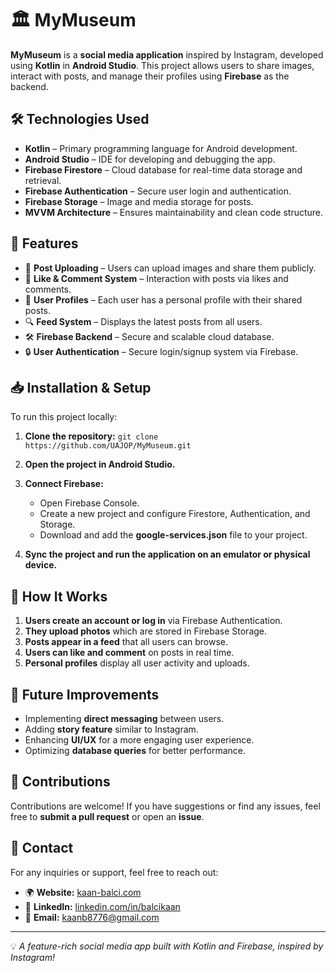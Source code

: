 # 🏛️ MyMuseum

**MyMuseum** is a **social media application** inspired by Instagram, developed using **Kotlin** in **Android Studio**. This project allows users to share images, interact with posts, and manage their profiles using **Firebase** as the backend.

## 🛠 Technologies Used
- **Kotlin** – Primary programming language for Android development.
- **Android Studio** – IDE for developing and debugging the app.
- **Firebase Firestore** – Cloud database for real-time data storage and retrieval.
- **Firebase Authentication** – Secure user login and authentication.
- **Firebase Storage** – Image and media storage for posts.
- **MVVM Architecture** – Ensures maintainability and clean code structure.

## 📌 Features
- 📸 **Post Uploading** – Users can upload images and share them publicly.
- 💬 **Like & Comment System** – Interaction with posts via likes and comments.
- 👤 **User Profiles** – Each user has a personal profile with their shared posts.
- 🔍 **Feed System** – Displays the latest posts from all users.
- 🛠 **Firebase Backend** – Secure and scalable cloud database.
- 🔒 **User Authentication** – Secure login/signup system via Firebase.

## 📥 Installation & Setup
To run this project locally:

1. **Clone the repository:**
   `git clone https://github.com/UAJOP/MyMuseum.git`

2. **Open the project in Android Studio.**

3. **Connect Firebase:**
   - Open Firebase Console.
   - Create a new project and configure Firestore, Authentication, and Storage.
   - Download and add the **google-services.json** file to your project.

4. **Sync the project and run the application on an emulator or physical device.**

## 📌 How It Works
1. **Users create an account or log in** via Firebase Authentication.
2. **They upload photos** which are stored in Firebase Storage.
3. **Posts appear in a feed** that all users can browse.
4. **Users can like and comment** on posts in real time.
5. **Personal profiles** display all user activity and uploads.

## 🔧 Future Improvements
- Implementing **direct messaging** between users.
- Adding **story feature** similar to Instagram.
- Enhancing **UI/UX** for a more engaging user experience.
- Optimizing **database queries** for better performance.

## 🤝 Contributions
Contributions are welcome! If you have suggestions or find any issues, feel free to **submit a pull request** or open an **issue**.

## 📩 Contact
For any inquiries or support, feel free to reach out:

- 🌍 **Website:** [kaan-balci.com](https://kaan-balci.com)
- 🔗 **LinkedIn:** [linkedin.com/in/balcikaan](https://www.linkedin.com/in/balcikaan/)
- 📧 **Email:** [kaanb8776@gmail.com](mailto:kaanb8776@gmail.com)

---

💡 *A feature-rich social media app built with Kotlin and Firebase, inspired by Instagram!*
